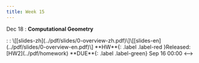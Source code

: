 ```yaml
---
title: Week 15
---
```


Dec 18
: **Computational Geometry**
<!-->:  :  \[[slides-zh](../pdf/slides/0-overview-zh.pdf)\]\[[slides-en](../pdf/slides/0-overview-en.pdf)\]
  **HW**{: .label .label-red }Released: [HW2](../pdf/homework)  **DUE**{: .label .label-green} Sep 16  00:00
<-->

  

